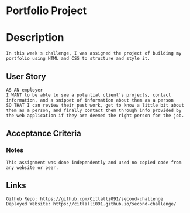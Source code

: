 # Portfolio Project

# Description
    In this week's challenge, I was assigned the project of building my portfolio using HTML and CSS to structure and style it. 

## User Story
    AS AN employer
    I WANT to be able to see a potential client's projects, contact information, and a snippet of information about them as a person
    SO THAT I can review their past work, get to know a little bit about them as a person, and finally contact them through info provided by the web application if they are deemed the right person for the job.

## Acceptance Criteria



### Notes
    This assignment was done independently and used no copied code from any website or peer.


## Links
    Github Repo: https://github.com/Citlalli091/second-challenge
    Deployed Website: https://citlalli091.github.io/second-challenge/